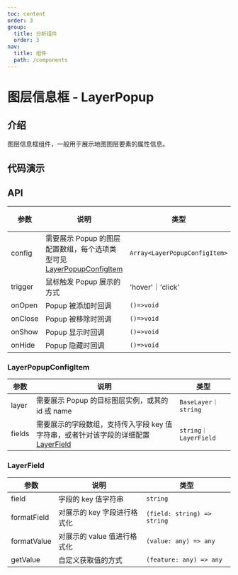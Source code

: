 ```yaml
---
toc: content
order: 3
group:
  title: 分析组件
  order: 3
nav:
  title: 组件
  path: /components
---
```


# 图层信息框 - LayerPopup

## 介绍

图层信息框组件，一般用于展示地图图层要素的属性信息。

## 代码演示

<code src="./demos/default.tsx" compact defaultShowCode></code>

## API

| 参数 | 说明 | 类型 | 默认值 |
| --- | --- | --- | --- |
| config | 需要展示 Popup 的图层配置数组，每个选项类型可见 [LayerPopupConfigItem](#LayerPopupConfigItem) | `Array<LayerPopupConfigItem>` | `[]` |
| trigger | 鼠标触发 Popup 展示的方式 | 'hover'｜'click' | `hover` |
| onOpen | Popup 被添加时回调 | `()=>void` | `-` |
| onClose | Popup 被移除时回调 | `()=>void` | `-` |
| onShow | Popup 显示时回调 | `()=>void` | `-` |
| onHide | Popup 隐藏时回调 | `()=>void` | `-` |

### LayerPopupConfigItem

| 参数 | 说明 | 类型 |
| --- | --- | --- |
| layer | 需要展示 Popup 的目标图层实例，或其的 id 或 name | `BaseLayer｜string` |
| fields | 需要展示的字段数组，支持传入字段 key 值字符串，或者针对该字段的详细配置 [LayerField](#LayerField) | `string｜LayerField` |

### LayerField

| 参数        | 说明                        | 类型                        |
| ----------- | --------------------------- | --------------------------- |
| field       | 字段的 key 值字符串         | `string`                    |
| formatField | 对展示的 key 字段进行格式化 | `(field: string) => string` |
| formatValue | 对展示的 value 值进行格式化 | `(value: any) => any`       |
| getValue    | 自定义获取值的方式          | `(feature: any) => any`     |

